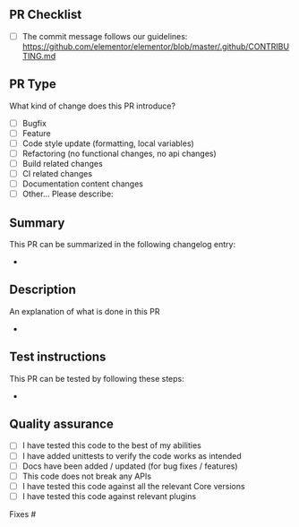 ## PR Checklist
<!-- 
Please check if your PR fulfills the following requirements:
**Filling out the template is required.** Any pull request that does not include enough information to be reviewed in a timely manner may be closed at the maintainers' discretion.
 -->
- [ ] The commit message follows our guidelines:  https://github.com/elementor/elementor/blob/master/.github/CONTRIBUTING.md


## PR Type
What kind of change does this PR introduce?
<!-- Please check the one that applies to this PR using "x" with no spaces eg: [x]. -->
- [ ] Bugfix
- [ ] Feature
- [ ] Code style update (formatting, local variables)
- [ ] Refactoring (no functional changes, no api changes)
- [ ] Build related changes
- [ ] CI related changes
- [ ] Documentation content changes
- [ ] Other... Please describe:

## Summary

This PR can be summarized in the following changelog entry:

*

## Description
An explanation of what is done in this PR

*

## Test instructions
This PR can be tested by following these steps:

*

## Quality assurance

- [ ] I have tested this code to the best of my abilities
- [ ] I have added unittests to verify the code works as intended
- [ ] Docs have been added / updated (for bug fixes / features)
- [ ] This code does not break any APIs
- [ ] I have tested this code against all the relevant Core versions
- [ ] I have tested this code against relevant plugins

Fixes #
